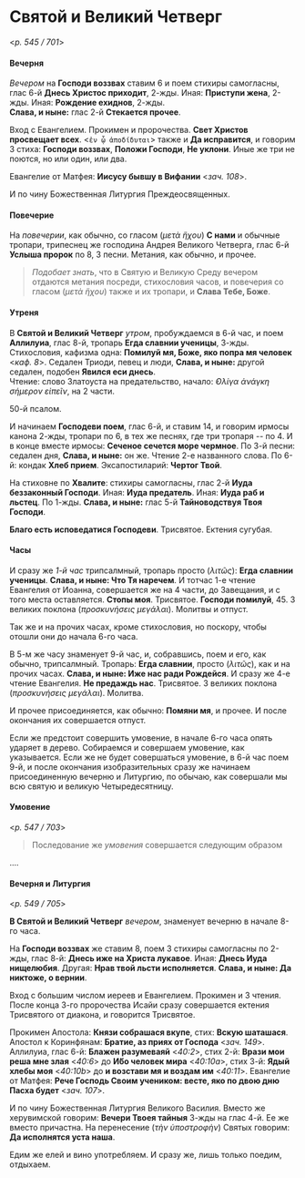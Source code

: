 
# Святой и Великий Четверг

<*p. 545 / 701*>

#### Вечерня

*Вечером* на **Господи воззвах** ставим 6 и поем стихиры самогласны, глас 6-й **Днесь Христос приходит**, 2-жды. 
Иная: **Приступи жена**, 2-жды. Иная: **Рождение ехиднов**, 2-жды.  
**Слава, и ныне:** глас 2-й **Стекается прочее**. 

Вход с Евангелием. Прокимен и пророчества. **Свет Христов просвещает всех**. <`ἐν ᾧ ἀποδίδυται`> 
также и **Да исправится**, и говорим 3 стиха: **Господи воззвах**, **Положи Господи**, **Не уклони**. 
Иные же три не поются, но или один, или два. 
 
Евангелие от Матфея: **Иисусу бывшу в Вифании** <*зач. 108*>. 

И по чину Божественная Литургия Преждеосвященных.

#### Повечерие

На *повечерии*, как обычно, со гласом (*μετὰ ἥχου*) **С нами** и обычные тропари, трипеснец же 
господина Андрея Великого Четверга, глас 6-й **Услыша пророк** по 8, 3 песни. 
Метания, как обычно, и прочее.    

> *Подобает знать*, что в Святую и Великую Среду вечером отдаются метания посреди, стихословия часов, 
> и повечерия со гласом (*μετὰ ἥχου*) также и их тропари, и **Слава Тебе, Боже**. 

#### Утреня

В **Святой и Великий Четверг** *утром*, пробуждаемся в 6-й час, и поем **Аллилуиа**, глас 8-й, 
тропарь **Егда славнии ученицы**, 3-жды. 
Стихословия, кафизма одна: **Помилуй мя, Боже, яко попра мя человек** <*каф. 8*>. 
Седален Триоди, певец и люди, **Слава, и ныне:** другой седален, подобен **Явился еси днесь**.  
Чтение: слово Златоуста на предательство, начало: *̓Ολίγα ἀνάγκη σήμερον εἰπεῖν*, на 2 части.  

50-й псалом. 

И начинаем **Господеви поем**, глас 6-й, и ставим 14, и говорим ирмосы канона 2-жды, тропари по 6, 
в тех же песнях, где три тропаря -- по 4. И в конце вместе ирмосы: **Сеченое сечется море чермное**. 
По 3-й песни: седален дня, **Слава, и ныне:** он же. Чтение 2-е названного слова. 
По 6-й: кондак **Хлеб прием**. 
Эксапостиларий: **Чертог Твой**. 

На стиховне по **Хвалите**: стихиры самогласны, глас 2-й **Иуда беззаконный Господи**. 
Иная: **Иуда предатель**. Иная: **Иуда раб и льстец**. По 1-жды. 
**Слава, и ныне:** глас 5-й **Тайноводствуя Твоя Господи**.

**Благо есть исповедатися Господеви**. Трисвятое. Ектения сугубая. 

#### Часы

И сразу же *1-й час* трипсалмный, тропарь просто (*λιτῶς*): **Егда славнии ученицы**. 
**Слава, и ныне: Что Тя наречем**. И тотчас 1-е чтение Евангелия от Иоанна, совершается же на 4 части, 
до Завещания, и с того места оставляется. **Стопы моя**. Трисвятое. **Господи помилуй**, 45. 
3 великих поклона (*προσκυνήσεις μεγάλαι*). Молитвы и отпуст. 

Так же и на прочих часах, кроме стихословия, но поскору, чтобы отошли они до начала 6-го часа. 

В 5-м же часу знаменует 9-й час, и, собравшись, поем и его, как обычно, трипсалмный. 
Тропарь: **Егда славнии**, просто (*λιτῶς*), как и на прочих часах. **Слава, и ныне: Иже нас ради Рождейся**. 
И сразу же 4-е чтение Евангелия. **Не предаждь нас**. Трисвятое. 3 великих поклона (*προσκυνήσεις μεγάλαι*). 
Молитва. 

И прочее присоединяется, как обычно: **Помяни мя**, и прочее. И после окончания их совершается отпуст. 

Если же предстоит совершить умовение, в начале 6-го часа опять ударяет в дерево. Собираемся и 
совершаем умовение, как указывается. Если же не будет совершаться умовение, в 6-й час поем 9-й, 
и после окончания изобразительных сразу же начинаем присоединенную вечерню и Литургию, по обычаю, 
как совершали мы всю святую и великую Четыредесятницу. 

#### Умовение 

<*p. 547 / 703*>

> Последование же *умовения* совершается следующим образом

....  

#### Вечерня и Литургия 

<*p. 549 / 705*>

**В Святой и Великий Четверг** *вечером*, знаменует вечерню в начале 8-го часа. 

На **Господи воззвах** же ставим 8, поем 3 стихиры самогласны по 2-жды, глас 8-й: 
**Днесь иже на Христа лукавое**. Иная: **Днесь Иуда нищелюбия**. Другая: **Нрав твой льсти исполняется**. 
**Слава, и ныне: Да никтоже, о вернии**. 

Вход с большим числом иереев и Евангелием. Прокимен и 3 чтения. 
После конца 3-го пророчества Исайи сразу совершается ектения Трисвятого от диакона, и говорится Трисвятое. 

Прокимен Апостола: **Князи собрашася вкупе**, стих: **Вскую шаташася**. 
Апостол к Коринфянам: **Братие, аз приях от Господа** <*зач. 149*>. 
Аллилуиа, глас 6-й: **Блажен разумеваяй** <*40:2*>, 
стих 2-й: **Врази мои реша мне злая** <*40:6*> до **И́бо человек мира** <*40:10a*>, 
стих 3-й: **Ядый хлебы моя** <*40:10b*> до **и возстави мя и воздам им** <*40:11*>. 
Евангелие от Матфея: **Рече Господь Своим учеником: весте, яко по двою дню Пасха будет** <*зач. 107*>. 

И по чину Божественная Литургия Великого Василия. 
Вместо же херувимской говорим: **Вечери Твоея тайныя** 3-жды на глас 4-й. Ее же вместо причастна. 
На перенесение (*τὴν ὑποστροφὴν*) Святых говорим: **Да исполнятся уста наша**. 

Едим же елей и вино употребляем. И сразу же, лишь только поедим, отдыхаем. 
